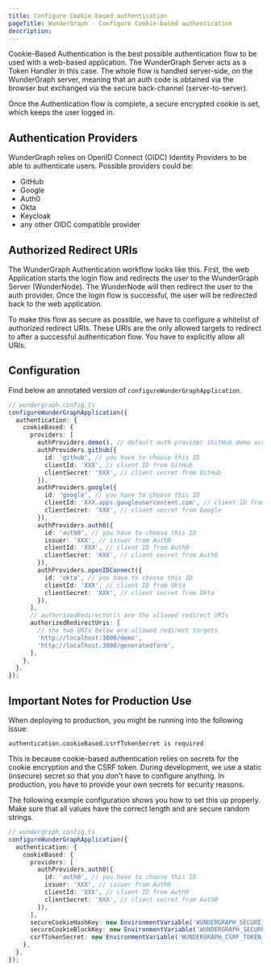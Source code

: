 ```yaml
---
title: Configure Cookie-based authentication
pageTitle: WunderGraph - Configure Cookie-based authentication
description:
---
```


Cookie-Based Authentication is the best possible authentication flow to be used with a web-based application.
The WunderGraph Server acts as a Token Handler in this case.
The whole flow is handled server-side, on the WunderGraph server,
meaning that an auth code is obtained via the browser but exchanged via the secure back-channel (server-to-server).

Once the Authentication flow is complete,
a secure encrypted cookie is set,
which keeps the user logged in.

## Authentication Providers

WunderGraph relies on OpenID Connect (OIDC) Identity Providers to be able to authenticate users.
Possible providers could be:

- GitHub
- Google
- Auth0
- Okta
- Keycloak
- any other OIDC compatible provider

## Authorized Redirect URIs

The WunderGraph Authentication workflow looks like this.
First, the web Application starts the login flow and redirects the user to the WunderGraph Server (WunderNode).
The WunderNode will then redirect the user to the auth provider.
Once the login flow is successful, the user will be redirected back to the web application.

To make this flow as secure as possible, we have to configure a whitelist of authorized redirect URIs.
These URIs are the only allowed targets to redirect to after a successful authentication flow.
You have to explicitly allow all URIs.

## Configuration

Find below an annotated version of `configureWunderGraphApplication`.

```typescript
// wundergraph.config.ts
configureWunderGraphApplication({
  authentication: {
    cookieBased: {
      providers: [
        authProviders.demo(), // default auth provider (GitHub demo account, don't use in production)
        authProviders.github({
          id: 'github', // you have to choose this ID
          clientId: 'XXX', // client ID from GitHub
          clientSecret: 'XXX', // client secret from GitHub
        }),
        authProviders.google({
          id: 'google', // you have to choose this ID
          clientId: 'XXX.apps.googleusercontent.com', // client ID from Google
          clientSecret: 'XXX', // client secret from Google
        }),
        authProviders.auth0({
          id: 'auth0', // you have to choose this ID
          issuer: 'XXX', // issuer from Auth0
          clientId: 'XXX', // client ID from Auth0
          clientSecret: 'XXX', // client secret from Auth0
        }),
        authProviders.openIDConnect({
          id: 'okta', // you have to choose this ID
          clientId: 'XXX', // client ID from Okta
          clientSecret: 'XXX', // client secret from Okta
        }),
      ],
      // authorizedRedirectUris are the allowed redirect URIs
      authorizedRedirectUris: [
        // the two URIs below are allowed redirect targets
        'http://localhost:3000/demo',
        'http://localhost:3000/generatedform',
      ],
    },
  },
});
```

## Important Notes for Production Use

When deploying to production, you might be running into the following issue:

```
authentication.cookieBased.csrfTokenSecret is required
```

This is because cookie-based authentication relies on secrets for the cookie encryption and the CSRF token.
During development, we use a static (insecure) secret so that you don't have to configure anything.
In production, you have to provide your own secrets for security reasons.

The following example configuration shows you how to set this up properly.
Make sure that all values have the correct length and are secure random strings.

```typescript
// wundergraph.config.ts
configureWunderGraphApplication({
  authentication: {
    cookieBased: {
      providers: [
        authProviders.auth0({
          id: 'auth0', // you have to choose this ID
          issuer: 'XXX', // issuer from Auth0
          clientId: 'XXX', // client ID from Auth0
          clientSecret: 'XXX', // client secret from Auth0
        }),
      ],
      secureCookieHashKey: new EnvironmentVariable('WUNDERGRAPH_SECURE_COOKIE_HASH_KEY'), // must be of length 32
      secureCookieBlockKey: new EnvironmentVariable('WUNDERGRAPH_SECURE_COOKIE_BLOCK_KEY'), // must be of length 32
      csrfTokenSecret: new EnvironmentVariable('WUNDERGRAPH_CSRF_TOKEN_SECRET'), // must be of length 11
    },
  },
});
```
